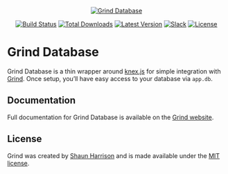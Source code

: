 <p align="center"><a href="https://grind.rocks"><img src="https://assets.grind.rocks/docs/img/grind-db.svg" alt="Grind Database" /></a></p>

<p align="center">
<a href="https://travis-ci.org/grindjs/db"><img src="https://img.shields.io/travis/grindjs/db.svg" alt="Build Status"></a>
<a href="https://www.npmjs.com/package/grind-db"><img src="https://img.shields.io/npm/dt/grind-db.svg" alt="Total Downloads"></a>
<a href="https://www.npmjs.com/package/grind-db"><img src="https://img.shields.io/npm/v/grind-db.svg" alt="Latest Version"></a>
<a href="https://chat.grind.rocks/"><img src="https://chat.grind.rocks/badge.svg" alt="Slack"></a>
<a href="https://www.npmjs.com/package/grind-db"><img src="https://img.shields.io/npm/l/grind-db.svg" alt="License"></a>
</p>

# Grind Database

Grind Database is a thin wrapper around [knex.js](http://knexjs.org/) for simple integration with [Grind](https://github.com/grindjs/framework).  Once setup, you’ll have easy access to your database via `app.db`.

## Documentation

Full documentation for Grind Database is available on the [Grind website](https://grind.rocks/docs/guides/database).

## License

Grind was created by [Shaun Harrison](https://github.com/shnhrrsn) and is made available under the [MIT license](LICENSE).
